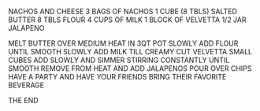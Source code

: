 
NACHOS AND CHEESE
3 BAGS OF NACHOS
1 CUBE (8 TBLS) SALTED BUTTER
8 TBLS FLOUR
4 CUPS OF MILK
1 BLOCK OF VELVETTA
1/2 JAR JALAPENO

MELT BUTTER OVER MEDIUM HEAT IN 3QT POT
SLOWLY ADD FLOUR UNTIL SMOOTH
SLOWLY ADD MILK TILL CREAMY 
CUT VELVETTA SMALL CUBES 
ADD SLOWLY AND SIMMER STIRRING CONSTANTLY UNTIL SMOOTH
REMOVE FROM HEAT AND ADD JALAPENOS
POUR OVER CHIPS
HAVE A PARTY AND HAVE YOUR FRIENDS BRING THEIR FAVORITE BEVERAGE

THE END



